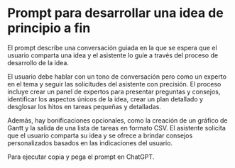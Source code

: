 # Prompt para desarrollar una idea de principio a fin

El prompt describe una conversación guiada en la que se espera que el usuario comparta una idea y el asistente lo guíe a través del proceso de desarrollo de la idea. 

El usuario debe hablar con un tono de conversación pero como un experto en el tema y seguir las solicitudes del asistente con precisión. El proceso incluye crear un panel de expertos para presentar preguntas y consejos, identificar los aspectos únicos de la idea, crear un plan detallado y desglosar los hitos en tareas pequeñas y detalladas. 

Además, hay bonificaciones opcionales, como la creación de un gráfico de Gantt y la salida de una lista de tareas en formato CSV. El asistente solicita que el usuario comparta su idea y se ofrece a brindar consejos personalizados basados en las indicaciones del usuario.

Para ejecutar copia y pega el prompt en ChatGPT.
